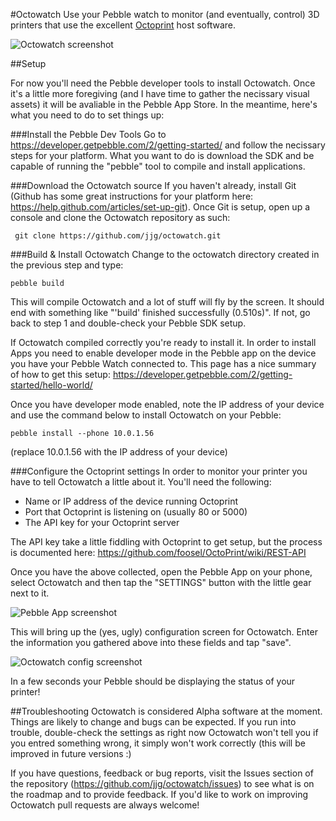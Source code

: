 #Octowatch
Use your Pebble watch to monitor (and eventually, control) 3D printers that use the excellent [Octoprint](https://github.com/foosel/OctoPrint) host software.

![Octowatch screenshot](https://raw.github.com/jjg/octowatch/master/pebble-screenshot_2014-02-08_13-39-13.png "Sample screenshot")


##Setup

For now you'll need the Pebble developer tools to install Octowatch.  Once it's a little more foregiving (and I have time to gather the necissary visual assets) it will be avaliable in the Pebble App Store.  In the meantime, here's what you need to do to set things up:

###Install the Pebble Dev Tools
Go to https://developer.getpebble.com/2/getting-started/ and follow the necissary steps for your platform.  What you want to do is download the SDK and be capable of running the "pebble" tool to compile and install applications.

###Download the Octowatch source
If you haven't already, install Git (Github has some great instructions for your platform here: https://help.github.com/articles/set-up-git).  Once Git is setup, open up a console and clone the Octowatch repository as such:

     git clone https://github.com/jjg/octowatch.git
     
###Build & Install Octowatch
Change to the octowatch directory created in the previous step and type:

    pebble build
    
This will compile Octowatch and a lot of stuff will fly by the screen.  It should end with something like "'build' finished successfully (0.510s)".  If not, go back to step 1 and double-check your Pebble SDK setup.

If Octowatch compiled correctly you're ready to install it.  In order to install Apps you need to enable developer mode in the Pebble app on the device you have your Pebble Watch connected to.  This page has a nice summary of how to get this setup: https://developer.getpebble.com/2/getting-started/hello-world/

Once you have developer mode enabled, note the IP address of your device and use the command below to install Octowatch on your Pebble:

    pebble install --phone 10.0.1.56
    
(replace 10.0.1.56 with the IP address of your device)

###Configure the Octoprint settings
In order to monitor your printer you have to tell Octowatch a little about it.  You'll need the following:

*  Name or IP address of the device running Octoprint
*  Port that Octoprint is listening on (usually 80 or 5000)
*  The API key for your Octoprint server

The API key take a little fiddling with Octoprint to get setup, but the process is documented here: https://github.com/foosel/OctoPrint/wiki/REST-API

Once you have the above collected, open the Pebble App on your phone, select Octowatch and then tap the "SETTINGS" button with the little gear next to it.

![Pebble App screenshot](https://raw.github.com/jjg/octowatch/master/pebbleapp.png "Pebble App Config")

This will bring up the (yes, ugly) configuration screen for Octowatch.  Enter the information you gathered above into these fields and tap "save".  

![Octowatch config screenshot](https://raw.github.com/jjg/octowatch/master/octowatchconfig.png "Octowatch config")

In a few seconds your Pebble should be displaying the status of your printer!

##Troubleshooting
Octowatch is considered Alpha software at the moment.  Things are likely to change and bugs can be expected.  If you run into trouble, double-check the settings as right now Octowatch won't tell you if you entred something wrong, it simply won't work correctly (this will be improved in future versions :)

If you have questions, feedback or bug reports, visit the Issues section of the repository (https://github.com/jjg/octowatch/issues) to see what is on the roadmap and to provide feedback.  If you'd like to work on improving Octowatch pull requests are always welcome!